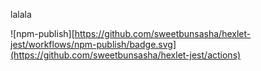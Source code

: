 lalala

![npm-publish][https://github.com/sweetbunsasha/hexlet-jest/workflows/npm-publish/badge.svg](https://github.com/sweetbunsasha/hexlet-jest/actions)
